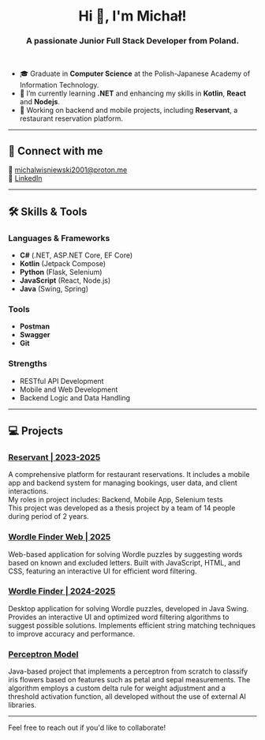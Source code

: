 <h1 align="center">Hi 👋, I'm Michał!</h1>

<h3 align="center">A passionate Junior Full Stack Developer from Poland.</h3>

<br> 

- 🎓 Graduate in **Computer Science** at the Polish-Japanese Academy of Information Technology.  
- 🌱 I’m currently learning **.NET** and enhancing my skills in **Kotlin**, **React** and **Nodejs**.  
- 🔭 Working on backend and mobile projects, including **Reservant**, a restaurant reservation platform.  

---

## 🚀 Connect with me  
📧 michalwisniewski2001@proton.me  
💼 [LinkedIn](https://www.linkedin.com/in/micha%C5%82-wi%C5%9Bniewski-661b0b238/)

---

## 🛠️ Skills & Tools  

### Languages & Frameworks  
- **C#** (.NET, ASP.NET Core, EF Core)  
- **Kotlin** (Jetpack Compose)  
- **Python** (Flask, Selenium)  
- **JavaScript** (React, Node.js)
- **Java** (Swing, Spring)

### Tools  
- **Postman**  
- **Swagger**  
- **Git**  

### Strengths  
- RESTful API Development  
- Mobile and Web Development  
- Backend Logic and Data Handling  

---

## 💻 Projects  

### [Reservant | 2023-2025](https://github.com/Reservant-inc)  
A comprehensive platform for restaurant reservations. It includes a mobile app and backend system for managing bookings, user data, and client interactions.
<br> My roles in project includes: Backend, Mobile App, Selenium tests
<br> This project was developed as a thesis project by a team of 14 people during period of 2 years.

### [Wordle Finder Web | 2025](https://github.com/skrapi2011/wordleFinderWeb)
Web-based application for solving Wordle puzzles by suggesting words based on known and excluded letters. Built with JavaScript, HTML, and CSS, featuring an interactive UI for efficient word filtering.

### [Wordle Finder | 2024-2025](https://github.com/skrapi2011/wordleFinder)  
Desktop application for solving Wordle puzzles, developed in Java Swing. Provides an interactive UI and optimized word filtering algorithms to suggest possible solutions. Implements efficient string matching techniques to improve accuracy and performance.

### [Perceptron Model](https://github.com/skrapi2011/perceptron-model)
Java-based project that implements a perceptron from scratch to classify iris flowers based on features such as petal and sepal measurements. The algorithm employs a custom delta rule for weight adjustment and a threshold activation function, all developed without the use of external AI libraries.

---

Feel free to reach out if you'd like to collaborate!
